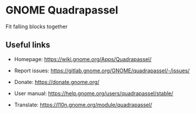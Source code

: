 # GNOME Quadrapassel

Fit falling blocks together

## Useful links

- Homepage: <https://wiki.gnome.org/Apps/Quadrapassel/>
 
- Report issues: <https://gitlab.gnome.org/GNOME/quadrapassel/-/issues/>

- Donate: <https://donate.gnome.org/>

- User manual: <https://help.gnome.org/users/quadrapassel/stable/>

- Translate: <https://l10n.gnome.org/module/quadrapassel/>
